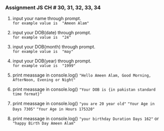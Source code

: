 ### Assignment JS CH # 30, 31, 32, 33, 34

1. input your name through prompt. 		
``` for example value is  "Ameen Alam" ```
2. input your DOB(date) through prompt. 	
``` for example value is  "24" ```
3. input your DOB(month) through prompt.	
``` for example value is  "may" ```
4. input your DOB(year) through prompt. 	
``` for example value is  "1999" ```


5. print meassage in console.log()
   ``` "Hello Ameen Alam, Good Morning, AfterNoon, Evening or Night" ```

6. print meassage in console.log()
   ``` "Your DOB is {in pakistan standard time format}" ```

7. print meassage in console.log()
   ``` "you are 20 year old" ```
   ``` "Your Age in Days 7305" ```
   ``` "Your Age in Hours 175320" ```

8. print meassage in console.log()
   ``` "your birthday Duration Days 162" ```
    or
   ``` "happy Birth Day Ameen Alam" ```
